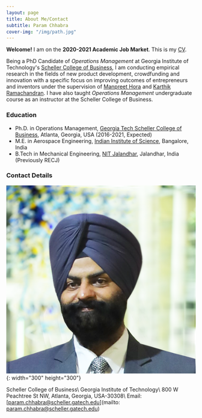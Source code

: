 ```yaml
---
layout: page
title: About Me/Contact
subtitle: Param Chhabra
cover-img: "/img/path.jpg"
---
```


**Welcome!** I am on the **2020-2021 Academic Job Market**. This is my [CV](https://drive.google.com/file/d/1Fu2OzbBZbp10vbxTjxKYcSF-b2y0LDkd/view?usp=sharing).

Being a PhD Candidate of *Operations Management* at Georgia Institute of Technology's [Scheller College of Business](https://www.scheller.gatech.edu/index.html), I am conducting empirical research in the fields of new product development, crowdfunding and innovation with a specific focus on improving outcomes of entrepreneurs and inventors under the supervision of [Manpreet Hora](https://www.scheller.gatech.edu/directory/faculty/hora/index.html) and [Karthik Ramachandran](https://www.scheller.gatech.edu/directory/faculty/ramachandran/index.html). I have also taught *Operations Management* undergraduate course as an instructor at the Scheller College of Business.

### Education
* Ph.D. in Operations Management, [Georgia Tech Scheller College of Business](https://www.scheller.gatech.edu/index.html), Atlanta, Georgia, USA (2016-2021, Expected)
* M.E. in Aerospace Engineering, [Indian Institute of Science](https://www.iisc.ac.in/), Bangalore, India
* B.Tech in Mechanical Engineering, [NIT Jalandhar](https://www.nitj.ac.in/), Jalandhar, India (Previously RECJ)

### Contact Details
![Param](img/squaremug.png){: width="300" height="300"}

Scheller College of Business\\
Georgia Institute of Technology\\
800 W Peachtree St NW, Atlanta, Georgia, USA-30308\\
Email: [param.chhabra@scheller.gatech.edu](mailto: param.chhabra@scheller.gatech.edu)
